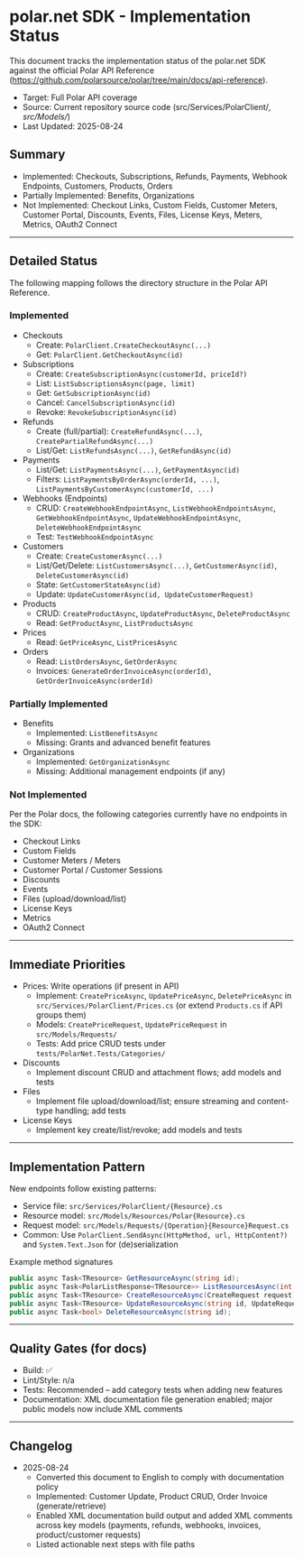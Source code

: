 # polar.net SDK - Implementation Status

This document tracks the implementation status of the polar.net SDK against the official Polar API Reference (https://github.com/polarsource/polar/tree/main/docs/api-reference).

- Target: Full Polar API coverage
- Source: Current repository source code (src/Services/PolarClient/*, src/Models/*)
- Last Updated: 2025-08-24

## Summary

- Implemented: Checkouts, Subscriptions, Refunds, Payments, Webhook Endpoints, Customers, Products, Orders
- Partially Implemented: Benefits, Organizations
- Not Implemented: Checkout Links, Custom Fields, Customer Meters, Customer Portal, Discounts, Events, Files, License Keys, Meters, Metrics, OAuth2 Connect

---

## Detailed Status

The following mapping follows the directory structure in the Polar API Reference.

### Implemented

- Checkouts
  - Create: `PolarClient.CreateCheckoutAsync(...)`
  - Get: `PolarClient.GetCheckoutAsync(id)`
- Subscriptions
  - Create: `CreateSubscriptionAsync(customerId, priceId?)`
  - List: `ListSubscriptionsAsync(page, limit)`
  - Get: `GetSubscriptionAsync(id)`
  - Cancel: `CancelSubscriptionAsync(id)`
  - Revoke: `RevokeSubscriptionAsync(id)`
- Refunds
  - Create (full/partial): `CreateRefundAsync(...)`, `CreatePartialRefundAsync(...)`
  - List/Get: `ListRefundsAsync(...)`, `GetRefundAsync(id)`
- Payments
  - List/Get: `ListPaymentsAsync(...)`, `GetPaymentAsync(id)`
  - Filters: `ListPaymentsByOrderAsync(orderId, ...)`, `ListPaymentsByCustomerAsync(customerId, ...)`
- Webhooks (Endpoints)
  - CRUD: `CreateWebhookEndpointAsync`, `ListWebhookEndpointsAsync`, `GetWebhookEndpointAsync`, `UpdateWebhookEndpointAsync`, `DeleteWebhookEndpointAsync`
  - Test: `TestWebhookEndpointAsync`
- Customers
  - Create: `CreateCustomerAsync(...)`
  - List/Get/Delete: `ListCustomersAsync(...)`, `GetCustomerAsync(id)`, `DeleteCustomerAsync(id)`
  - State: `GetCustomerStateAsync(id)`
  - Update: `UpdateCustomerAsync(id, UpdateCustomerRequest)`
- Products
  - CRUD: `CreateProductAsync`, `UpdateProductAsync`, `DeleteProductAsync`
  - Read: `GetProductAsync`, `ListProductsAsync`
- Prices
  - Read: `GetPriceAsync`, `ListPricesAsync`
- Orders
  - Read: `ListOrdersAsync`, `GetOrderAsync`
  - Invoices: `GenerateOrderInvoiceAsync(orderId)`, `GetOrderInvoiceAsync(orderId)`

### Partially Implemented

- Benefits
  - Implemented: `ListBenefitsAsync`
  - Missing: Grants and advanced benefit features
- Organizations
  - Implemented: `GetOrganizationAsync`
  - Missing: Additional management endpoints (if any)

### Not Implemented

Per the Polar docs, the following categories currently have no endpoints in the SDK:

- Checkout Links
- Custom Fields
- Customer Meters / Meters
- Customer Portal / Customer Sessions
- Discounts
- Events
- Files (upload/download/list)
- License Keys
- Metrics
- OAuth2 Connect

---

## Immediate Priorities

- Prices: Write operations (if present in API)
  - Implement: `CreatePriceAsync`, `UpdatePriceAsync`, `DeletePriceAsync` in `src/Services/PolarClient/Prices.cs` (or extend `Products.cs` if API groups them)
  - Models: `CreatePriceRequest`, `UpdatePriceRequest` in `src/Models/Requests/`
  - Tests: Add price CRUD tests under `tests/PolarNet.Tests/Categories/`
- Discounts
  - Implement discount CRUD and attachment flows; add models and tests
- Files
  - Implement file upload/download/list; ensure streaming and content-type handling; add tests
- License Keys
  - Implement key create/list/revoke; add models and tests

---

## Implementation Pattern

New endpoints follow existing patterns:

- Service file: `src/Services/PolarClient/{Resource}.cs`
- Resource model: `src/Models/Resources/Polar{Resource}.cs`
- Request model: `src/Models/Requests/{Operation}{Resource}Request.cs`
- Common: Use `PolarClient.SendAsync(HttpMethod, url, HttpContent?)` and `System.Text.Json` for (de)serialization

Example method signatures

```csharp
public async Task<TResource> GetResourceAsync(string id);
public async Task<PolarListResponse<TResource>> ListResourcesAsync(int page = 1, int limit = 10);
public async Task<TResource> CreateResourceAsync(CreateRequest request);
public async Task<TResource> UpdateResourceAsync(string id, UpdateRequest request);
public async Task<bool> DeleteResourceAsync(string id);
```

---

## Quality Gates (for docs)

- Build: ✅
- Lint/Style: n/a
- Tests: Recommended – add category tests when adding new features
- Documentation: XML documentation file generation enabled; major public models now include XML comments

---

## Changelog

- 2025-08-24
  - Converted this document to English to comply with documentation policy
  - Implemented: Customer Update, Product CRUD, Order Invoice (generate/retrieve)
  - Enabled XML documentation build output and added XML comments across key models (payments, refunds, webhooks, invoices, product/customer requests)
  - Listed actionable next steps with file paths
